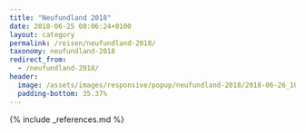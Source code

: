 ```yaml
---
title: "Neufundland 2018"
date: 2018-06-25 08:06:24+0100
layout: category
permalink: /reisen/neufundland-2018/
taxonomy: neufundland-2018
redirect_from:
  - /neufundland-2018/
header:
  image: /assets/images/responsive/popup/neufundland-2018/2018-06-26_104029_DCA_8095-Pano.jpg
  padding-bottom: 35.37%
---
```


{% include _references.md %}
